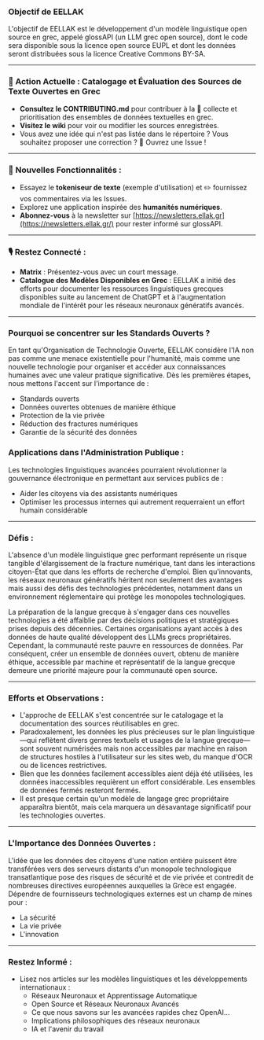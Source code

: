 ### Objectif de EELLAK
L'objectif de EELLAK est le développement d'un modèle linguistique open source en grec, appelé glossAPI (un LLM grec open source), dont le code sera disponible sous la licence open source EUPL et dont les données seront distribuées sous la licence Creative Commons BY-SA.

---

### 🚀 Action Actuelle : Catalogage et Évaluation des Sources de Texte Ouvertes en Grec

- **Consultez le CONTRIBUTING.md** pour contribuer à la 🎯 collecte et prioritisation des ensembles de données textuelles en grec.
- **Visitez le wiki** pour voir ou modifier les sources enregistrées.
- Vous avez une idée qui n'est pas listée dans le répertoire ? Vous souhaitez proposer une correction ? 🚩 Ouvrez une Issue !

---

### 🔄 Nouvelles Fonctionnalités :
- Essayez le **tokeniseur de texte** (exemple d'utilisation) et ✏️ fournissez vos commentaires via les Issues.
- Explorez une application inspirée des **humanités numériques**.
- **Abonnez-vous** à la newsletter sur [https://newsletters.ellak.gr](https://newsletters.ellak.gr/) pour rester informé sur glossAPI.

---

### 🎙️ Restez Connecté :
- **Matrix** : Présentez-vous avec un court message.
- **Catalogue des Modèles Disponibles en Grec** : EELLAK a initié des efforts pour documenter les ressources linguistiques grecques disponibles suite au lancement de ChatGPT et à l'augmentation mondiale de l'intérêt pour les réseaux neuronaux génératifs avancés.

---

### Pourquoi se concentrer sur les Standards Ouverts ?
En tant qu'Organisation de Technologie Ouverte, EELLAK considère l'IA non pas comme une menace existentielle pour l'humanité, mais comme une nouvelle technologie pour organiser et accéder aux connaissances humaines avec une valeur pratique significative. Dès les premières étapes, nous mettons l'accent sur l'importance de :
- Standards ouverts
- Données ouvertes obtenues de manière éthique
- Protection de la vie privée
- Réduction des fractures numériques
- Garantie de la sécurité des données

### Applications dans l'Administration Publique :
Les technologies linguistiques avancées pourraient révolutionner la gouvernance électronique en permettant aux services publics de :
- Aider les citoyens via des assistants numériques
- Optimiser les processus internes qui autrement requerraient un effort humain considérable

---

### Défis :
L'absence d'un modèle linguistique grec performant représente un risque tangible d'élargissement de la fracture numérique, tant dans les interactions citoyen-État que dans les efforts de recherche d'emploi. Bien qu'innovants, les réseaux neuronaux génératifs héritent non seulement des avantages mais aussi des défis des technologies précédentes, notamment dans un environnement réglementaire qui protège les monopoles technologiques.

La préparation de la langue grecque à s'engager dans ces nouvelles technologies a été affaiblie par des décisions politiques et stratégiques prises depuis des décennies. Certaines organisations ayant accès à des données de haute qualité développent des LLMs grecs propriétaires. Cependant, la communauté reste pauvre en ressources de données. Par conséquent, créer un ensemble de données ouvert, obtenu de manière éthique, accessible par machine et représentatif de la langue grecque demeure une priorité majeure pour la communauté open source.

---

### Efforts et Observations :
- L'approche de EELLAK s'est concentrée sur le catalogage et la documentation des sources réutilisables en grec.
- Paradoxalement, les données les plus précieuses sur le plan linguistique—qui reflètent divers genres textuels et usages de la langue grecque—sont souvent numérisées mais non accessibles par machine en raison de structures hostiles à l'utilisateur sur les sites web, du manque d'OCR ou de licences restrictives.
- Bien que les données facilement accessibles aient déjà été utilisées, les données inaccessibles requièrent un effort considérable. Les ensembles de données fermés resteront fermés.
- Il est presque certain qu'un modèle de langage grec propriétaire apparaîtra bientôt, mais cela marquera un désavantage significatif pour les technologies ouvertes.

---

### L'Importance des Données Ouvertes :
L'idée que les données des citoyens d'une nation entière puissent être transférées vers des serveurs distants d'un monopole technologique transatlantique pose des risques de sécurité et de vie privée et contredit de nombreuses directives européennes auxquelles la Grèce est engagée. Dépendre de fournisseurs technologiques externes est un champ de mines pour :
- La sécurité
- La vie privée
- L'innovation

---

### Restez Informé :
- Lisez nos articles sur les modèles linguistiques et les développements internationaux :
  - Réseaux Neuronaux et Apprentissage Automatique
  - Open Source et Réseaux Neuronaux Avancés
  - Ce que nous savons sur les avancées rapides chez OpenAI...
  - Implications philosophiques des réseaux neuronaux
  - IA et l'avenir du travail